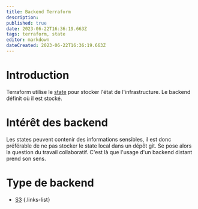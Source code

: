 ```yaml
---
title: Backend Terraform
description: 
published: true
date: 2023-06-22T16:36:19.663Z
tags: terraform, state
editor: markdown
dateCreated: 2023-06-22T16:36:19.663Z
---
```


# Introduction
Terraform utilise le [state](/terraform/state) pour stocker l'état de l'infrastructure. Le backend définit où il est stocké.

# Intérêt des backend
Les states peuvent contenir des informations sensibles, il est donc préférable de ne pas stocker le state local dans un dépôt git. Se pose alors la question du travail collaboratif. C'est là que l'usage d'un backend distant prend son sens.

# Type de backend
- [S3](/terraform/state/backend/s3)
{.links-list}